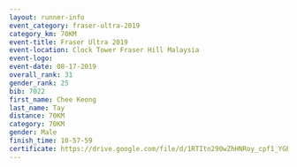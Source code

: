 ```yaml
---
layout: runner-info 
event_category: fraser-ultra-2019 
category_km: 70KM 
event-title: Fraser Ultra 2019 
event-location: Clock Tower Fraser Hill Malaysia 
event-logo: 
event-date: 08-17-2019 
overall_rank: 31
gender_rank: 25
bib: 7022
first_name: Chee Keong
last_name: Tay
distance: 70KM
category: 70KM
gender: Male
finish_time: 10-57-59
certificate: https://drive.google.com/file/d/1RTItn290wZhHNRoy_cpf1_YGEbkc5cR6/view?usp=sharing
---
```


